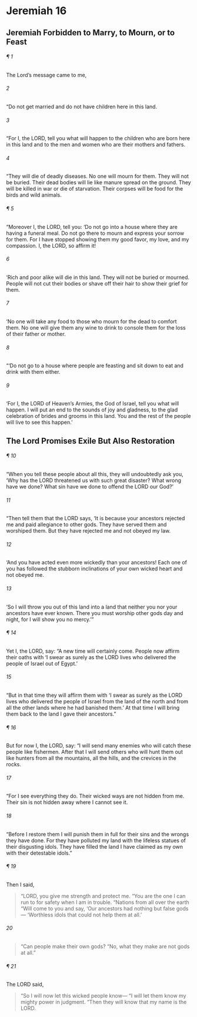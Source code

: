 # Jeremiah 16
## Jeremiah Forbidden to Marry, to Mourn, or to Feast
###### ¶ 1
The Lord’s message came to me,
###### 2
“Do not get married and do not have children here in this land.
###### 3
“For I, the LORD, tell you what will happen to the children who are born here in this land and to the men and women who are their mothers and fathers.
###### 4
“They will die of deadly diseases. No one will mourn for them. They will not be buried. Their dead bodies will lie like manure spread on the ground. They will be killed in war or die of starvation. Their corpses will be food for the birds and wild animals.
###### ¶ 5
“Moreover I, the LORD, tell you: ‘Do not go into a house where they are having a funeral meal. Do not go there to mourn and express your sorrow for them. For I have stopped showing them my good favor, my love, and my compassion. I, the LORD, so affirm it!
###### 6
‘Rich and poor alike will die in this land. They will not be buried or mourned. People will not cut their bodies or shave off their hair to show their grief for them.
###### 7
‘No one will take any food to those who mourn for the dead to comfort them. No one will give them any wine to drink to console them for the loss of their father or mother.
###### 8
“‘Do not go to a house where people are feasting and sit down to eat and drink with them either.
###### 9
‘For I, the LORD of Heaven’s Armies, the God of Israel, tell you what will happen. I will put an end to the sounds of joy and gladness, to the glad celebration of brides and grooms in this land. You and the rest of the people will live to see this happen.’
## The Lord Promises Exile But Also Restoration
###### ¶ 10
“When you tell these people about all this, they will undoubtedly ask you, ‘Why has the LORD threatened us with such great disaster? What wrong have we done? What sin have we done to offend the LORD our God?’
###### 11
“Then tell them that the LORD says, ‘It is because your ancestors rejected me and paid allegiance to other gods. They have served them and worshiped them. But they have rejected me and not obeyed my law.
###### 12
‘And you have acted even more wickedly than your ancestors! Each one of you has followed the stubborn inclinations of your own wicked heart and not obeyed me.
###### 13
‘So I will throw you out of this land into a land that neither you nor your ancestors have ever known. There you must worship other gods day and night, for I will show you no mercy.’”
###### ¶ 14
Yet I, the LORD, say: “A new time will certainly come. People now affirm their oaths with ‘I swear as surely as the LORD lives who delivered the people of Israel out of Egypt.’
###### 15
“But in that time they will affirm them with ‘I swear as surely as the LORD lives who delivered the people of Israel from the land of the north and from all the other lands where he had banished them.’ At that time I will bring them back to the land I gave their ancestors.”
###### ¶ 16
But for now I, the LORD, say: “I will send many enemies who will catch these people like fishermen. After that I will send others who will hunt them out like hunters from all the mountains, all the hills, and the crevices in the rocks.
###### 17
“For I see everything they do. Their wicked ways are not hidden from me. Their sin is not hidden away where I cannot see it.
###### 18
“Before I restore them I will punish them in full for their sins and the wrongs they have done. For they have polluted my land with the lifeless statues of their disgusting idols. They have filled the land I have claimed as my own with their detestable idols.”
###### ¶ 19
Then I said,
> “LORD, you give me strength and protect me.
> “You are the one I can run to for safety when I am in trouble.
> “Nations from all over the earth
> “Will come to you and say,
> ‘Our ancestors had nothing but false gods—
> ‘Worthless idols that could not help them at all.’
###### 20
> “Can people make their own gods?
> “No, what they make are not gods at all.”
###### ¶ 21
The LORD said,
> “So I will now let this wicked people know—
> “I will let them know my mighty power in judgment.
> “Then they will know that my name is the LORD.
